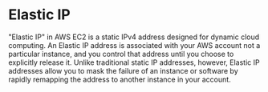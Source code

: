 # Elastic IP

"Elastic IP" in AWS EC2 is a static IPv4 address designed for dynamic cloud computing. An Elastic IP address is associated with your AWS account not a particular instance, and you control that address until you choose to explicitly release it. Unlike traditional static IP addresses, however, Elastic IP addresses allow you to mask the failure of an instance or software by rapidly remapping the address to another instance in your account.
